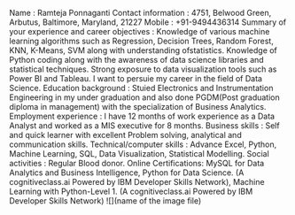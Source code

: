 Name : Ramteja Ponnaganti
Contact information : 4751, Belwood Green, Arbutus, Baltimore, Maryland, 21227
Mobile : +91-9494436314
Summary of your experience and career objectives : Knowledge of various machine learning algorithms such as Regression, Decision Trees, Random Forest, KNN, K-Means, SVM along with understanding ofstatistics. Knowledge of Python coding along with the awareness of data science libraries and statistical techniques. Strong exposure to data visualization tools such as Power BI and Tableau. I want to persuie my career in the field of Data Science.
Education background : Stuied Electronics and Instrumentation Engineering in my under graduation and also done PGDM(Post graduation diploma in management) with the specialization of Business Analytics.
Employment experience : I have 12 months of work experience as a Data Analyst and worked as a MIS executive for 8 months. 
Business skills : Self and quick learner with excellent Problem solving, analytical and communication skills. 
Technical/computer skills : Advance Excel, Python, Machine Learning, SQL, Data Visualization, Statistical Modelling.
Social activities : Regular Blood donor.
Online Certifications: MySQL for Data Analytics and Business Intelligence, Python for Data Science. (A cognitiveclass.ai Powered by IBM Developer Skills Network),  Machine Learning with Python-Level 1. (A cognitiveclass.ai Powered by IBM Developer Skills Network)
![](name of the image file)
